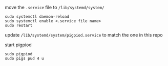 move the `.service` file to `/lib/systemd/system/`

```
sudo systemctl daemon-reload
sudo systemctl enable <.service file name>
sudo restart
```

update `/lib/systemd/system/pigpiod.service` to match the one in this repo

start pigpiod
```
sudo pigpiod
sudo pigs pud 4 u
```

